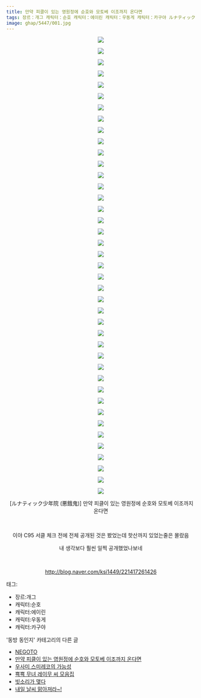 ```yaml
---
title: 만약 피클이 있는 영원정에 순호와 모토베 이조까지 온다면
tags: 장르：개그 캐릭터：순호 캐릭터：에이린 캐릭터：우동게 캐릭터：카구야 ルナティック少年院 悪餓鬼 동방_동인지
image: ghap/5447/001.jpg
---
```

<div class="article">
<p style="text-align: center; clear: none; float: none;"><img src="{{ site.nasurl }}/ghap/5447/001.jpg"/></p>
<p style="text-align: center; clear: none; float: none;"><img src="{{ site.nasurl }}/ghap/5447/002.jpg"/></p>
<p style="text-align: center; clear: none; float: none;"><img src="{{ site.nasurl }}/ghap/5447/003.jpg"/></p>
<p style="text-align: center; clear: none; float: none;"><img src="{{ site.nasurl }}/ghap/5447/004.jpg"/></p>
<p style="text-align: center; clear: none; float: none;"><img src="{{ site.nasurl }}/ghap/5447/005.jpg"/></p>
<p style="text-align: center; clear: none; float: none;"><img src="{{ site.nasurl }}/ghap/5447/006.jpg"/></p>
<p style="text-align: center; clear: none; float: none;"><img src="{{ site.nasurl }}/ghap/5447/007.jpg"/></p>
<p style="text-align: center; clear: none; float: none;"><img src="{{ site.nasurl }}/ghap/5447/008.jpg"/></p>
<p style="text-align: center; clear: none; float: none;"><img src="{{ site.nasurl }}/ghap/5447/009.jpg"/></p>
<p style="text-align: center; clear: none; float: none;"><img src="{{ site.nasurl }}/ghap/5447/010.jpg"/></p>
<p style="text-align: center; clear: none; float: none;"><img src="{{ site.nasurl }}/ghap/5447/011.jpg"/></p>
<p style="text-align: center; clear: none; float: none;"><img src="{{ site.nasurl }}/ghap/5447/012.jpg"/></p>
<p style="text-align: center; clear: none; float: none;"><img src="{{ site.nasurl }}/ghap/5447/013.jpg"/></p>
<p style="text-align: center; clear: none; float: none;"><img src="{{ site.nasurl }}/ghap/5447/014.jpg"/></p>
<p style="text-align: center; clear: none; float: none;"><img src="{{ site.nasurl }}/ghap/5447/015.jpg"/></p>
<p style="text-align: center; clear: none; float: none;"><img src="{{ site.nasurl }}/ghap/5447/016.jpg"/></p>
<p style="text-align: center; clear: none; float: none;"><img src="{{ site.nasurl }}/ghap/5447/017.jpg"/></p>
<p style="text-align: center; clear: none; float: none;"><img src="{{ site.nasurl }}/ghap/5447/018.jpg"/></p>
<p style="text-align: center; clear: none; float: none;"><img src="{{ site.nasurl }}/ghap/5447/019.jpg"/></p>
<p style="text-align: center; clear: none; float: none;"><img src="{{ site.nasurl }}/ghap/5447/020.jpg"/></p>
<p style="text-align: center; clear: none; float: none;"><img src="{{ site.nasurl }}/ghap/5447/021.jpg"/></p>
<p style="text-align: center; clear: none; float: none;"><img src="{{ site.nasurl }}/ghap/5447/022.jpg"/></p>
<p style="text-align: center; clear: none; float: none;"><img src="{{ site.nasurl }}/ghap/5447/023.jpg"/></p>
<p style="text-align: center; clear: none; float: none;"><img src="{{ site.nasurl }}/ghap/5447/024.jpg"/></p>
<p style="text-align: center; clear: none; float: none;"><img src="{{ site.nasurl }}/ghap/5447/025.jpg"/></p>
<p style="text-align: center; clear: none; float: none;"><img src="{{ site.nasurl }}/ghap/5447/026.jpg"/></p>
<p style="text-align: center; clear: none; float: none;"><img src="{{ site.nasurl }}/ghap/5447/027.jpg"/></p>
<p style="text-align: center; clear: none; float: none;"><img src="{{ site.nasurl }}/ghap/5447/028.jpg"/></p>
<p style="text-align: center; clear: none; float: none;"><img src="{{ site.nasurl }}/ghap/5447/029.jpg"/></p>
<p style="text-align: center; clear: none; float: none;"><img src="{{ site.nasurl }}/ghap/5447/030.jpg"/></p>
<p style="text-align: center; clear: none; float: none;"><img src="{{ site.nasurl }}/ghap/5447/031.jpg"/></p>
<p style="text-align: center; clear: none; float: none;"><img src="{{ site.nasurl }}/ghap/5447/032.jpg"/></p>
<p style="text-align: center; clear: none; float: none;"><img src="{{ site.nasurl }}/ghap/5447/033.jpg"/></p>
<p style="text-align: center; clear: none; float: none;"><img src="{{ site.nasurl }}/ghap/5447/034.jpg"/></p>
<p style="text-align: center; clear: none; float: none;"><img src="{{ site.nasurl }}/ghap/5447/035.jpg"/></p>
<p style="text-align: center; clear: none; float: none;"><img src="{{ site.nasurl }}/ghap/5447/036.jpg"/></p>
<p style="text-align: center; clear: none; float: none;"><img src="{{ site.nasurl }}/ghap/5447/037.jpg"/></p>
<p style="text-align: center; clear: none; float: none;"><img src="{{ site.nasurl }}/ghap/5447/038.jpg"/></p>
<p style="text-align: center; clear: none; float: none;"><img src="{{ site.nasurl }}/ghap/5447/039.jpg"/></p>
<p style="text-align: center; clear: none; float: none;"><img src="{{ site.nasurl }}/ghap/5447/040.jpg"/></p>
<p style="text-align: center; clear: none; float: none;"><img src="{{ site.nasurl }}/ghap/5447/041.jpg"/></p>
<p style="text-align: center; clear: none; float: none;"> [ルナティック少年院 (悪餓鬼)] 만약 피클이 있는 영원정에 순호와 모토베 이조까지 온다면</p>
<p style="text-align: center; clear: none; float: none;"><br/></p>
<p style="text-align: center; clear: none; float: none;">이야 C95 서클 체크 전에 전체 공개된 것은 봤었는데 핫산까지 있었는줄은 몰랐음</p>
<p style="text-align: center; clear: none; float: none;">내 생각보다 훨씬 일찍 공개했었나보네</p>
<p style="text-align: center; clear: none; float: none;"><br/></p>
<p style="text-align: center; clear: none; float: none;"><a class="tx-link" href="http://blog.naver.com/ksi1449/221417261426" target="_blank">http://blog.naver.com/ksi1449/221417261426</a></p>
</div><div class="tagTrail">
<p>태그: </p>
<ul>
<li>장르:개그</li>
<li>캐릭터:순호</li>
<li>캐릭터:에이린</li>
<li>캐릭터:우동게</li>
<li>캐릭터:카구야</li>
</ul>
</div><div class="another">
<p>'동방 동인지' 카테고리의 다른 글</p>
<ul>
<li><a href="/2018-12-31-ghap_5459">NEGOTO</a></li>
<li><a href="/2018-12-26-ghap_5447">만약 피클이 있는 영원정에 순호와 모토베 이조까지 온다면</a></li>
<li><a href="/2018-12-21-ghap_5376">우사미 스미레코의 가능성</a></li>
<li><a href="/2018-12-18-ghap_5362">뾱뾱 무녀 레이무 씨 모음집</a></li>
<li><a href="/2018-12-16-ghap_5360">빗소리가 맺다</a></li>
<li><a href="/2018-12-16-ghap_5359">내일 날씨 맑아져라~!</a></li>
</ul>
</div>